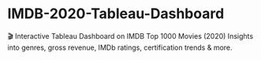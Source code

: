 # IMDB-2020-Tableau-Dashboard
🎬 Interactive Tableau Dashboard on IMDB Top 1000 Movies (2020) Insights into genres, gross revenue, IMDb ratings, certification trends &amp; more.
